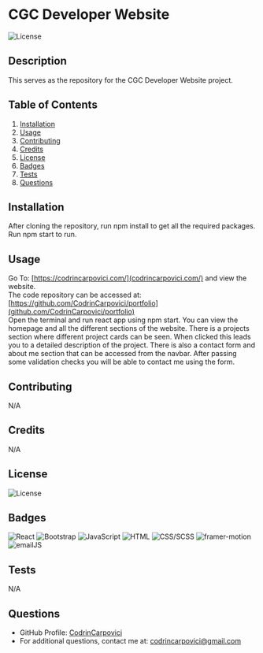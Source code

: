 # CGC Developer Website

![License](https://img.shields.io/badge/License-MIT-green.svg)

## Description
This serves as the repository for the CGC Developer Website project.

## Table of Contents
1. [Installation](#installation)
2. [Usage](#usage)
3. [Contributing](#Contributing)
4. [Credits](#credits)
5. [License](#license)
6. [Badges](#technologies)
7. [Tests](#tests)
8. [Questions](#questions)

## Installation
After cloning the repository, run npm install to get all the required packages. Run npm start to run.

## Usage
Go To: [https://codrincarpovici.com/](codrincarpovici.com/) and view the website.  
The code repository can be accessed at: [https://github.com/CodrinCarpovici/portfolio](github.com/CodrinCarpovici/portfolio)  
Open the terminal and run react app using npm start. You can view the homepage and all the different sections of the website. There is a projects section where different project cards can be seen. When clicked this leads you to a detailed description of the project. There is also a contact form and about me section that can be accessed from the navbar. After passing some validation checks you will be able to contact me using the form.

## Contributing
N/A

## Credits
N/A

## License
![License](https://img.shields.io/badge/License-MIT-green.svg)

## Badges
![React](https://img.shields.io/badge/React-blue.svg) ![Bootstrap](https://img.shields.io/badge/Bootstrap-5-pink.svg) ![JavaScript](https://img.shields.io/badge/JavaScript-ES6-green.svg)  ![HTML](https://img.shields.io/badge/HTML-5-orange.svg) ![CSS/SCSS](https://img.shields.io/badge/CSS/SCSS-3-purple.svg) ![framer-motion](https://img.shields.io/badge/framerMotion-yellow.svg) ![emailJS](https://img.shields.io/badge/emailsJS-orange.svg) 

## Tests
N/A

## Questions
* GitHub Profile: [CodrinCarpovici](https://github.com/CodrinCarpovici)
* For additional questions, contact me at: [codrincarpovici@gmail.com](mailto:codrincarpovici@gmail.com)
